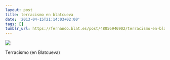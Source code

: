 ```yaml
---
layout: post
title: terracismo en blatcueva
date: '2013-04-15T21:14:03+02:00'
tags: []
tumblr_url: https://fernando.blat.es/post/48056946902/terracismo-en-blatcueva
---
```

 ![](/tumblr_files/tumblr_mlb9ffqWJq1qz4y16o1_640.jpg)  

Terracismo (en Blatcueva)
